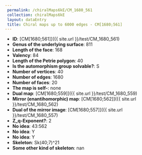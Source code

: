 ```yaml
--- 
 permalink: /chiralMaps6kE/CM_1680_561 
 collection: chiralMaps6kE
 layout: dataEntry
 title: Chiral maps up to 6000 edges - CM[1680;561]
---
```


- **ID**: [CM[1680;561]]({{ site.url }}/test/CM_1680_561)
- **Genus of the underlying surface**: 811
- **Length of the face**: 168
- **Valency**: 84
- **Length of the Petrie polygon**: 40
- **Is the automorphism group solvable?**: S
- **Number of vertices**: 40
- **Number of edges**: 1680
- **Number of faces**: 20
- **The map is self-**: none
- **Dual map**: [CM[1680;559]]({{ site.url }}/test/CM_1680_559)
- **Mirror (enantihomorphic) map**: [CM[1680;562]]({{ site.url }}/test/CM_1680_562)
- **Dual of the mirror image**: [CM[1680;557]]({{ site.url }}/test/CM_1680_557)
- **Z_q-Exponent?**: 2
- **No idea**:  43:562
- **No idea**: Y
- **No idea**: Y
- **Skeleton**: Sk(40;7)^21
- **Some other kind of skeleton**: nan
